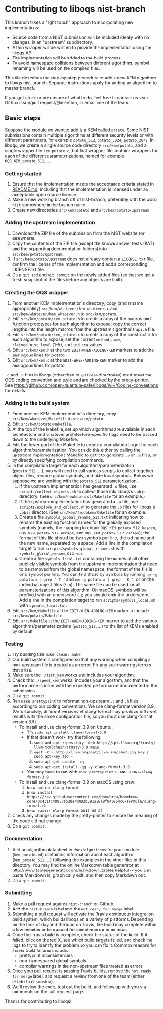 Contributing to liboqs nist-branch
==================================

This branch takes a "light touch" approach to incorporating new implementations:

- Source code from a NIST submission will be included ideally with no changes, in an "upstream" subdirectory.
- A thin wrapper will be written to provide the implementation using the liboqs API.
- The implementation will be added to the build process.
- To avoid namespace collisions between different algorithms, symbol renaming will be used on the compiled files.

This file describes the step-by-step procedure to add a new KEM algorithm to liboqs nist-branch.  Separate instructions apply for adding an algorithm to master branch.  

If you get stuck or are unsure of what to do, feel free to contact us via a Github issue/pull request/@mention, or email one of the team.

Basic steps
-----------

Suppose the module we want to add is a KEM called `potato`.  Some NIST submissions contain multiple algorithms at different security levels or with different parameters, for example `potato_512`, `potato_1024`, `potato_2048`.  In liboqs, we create a single source code directory `src/kem/potato`, and a single wrapper file `kem_potato.c`, but that wrapper file contains wrappers for each of the different parameterizations, named for example `OQS_KEM_potato_512`, ....  

### Getting started

1. Ensure that the implementation meets the acceptance criteria stated in [README.md](https://github.com/open-quantum-safe/liboqs/blob/ds-nist-branch/README.md), including that the implementation is licensed under an acceptable open source license.
2. Make a new working branch off of nist-branch, preferably with the word `nist` somewhere in the branch name.
3. Create new directories `src/kem/potato` and `src/kem/potato/upstream`

### Adding the upstream implementation

1. Download the ZIP file of the submission from the NIST website (or elsewhere).
2. Copy the contents of the ZIP file (except the known answer tests (KAT) and the supporting documentation folders) into `src/kem/potato/upstream`.
3. If `src/kem/potato/upstream` does not already contain a `LICENSE.txt` file, confirm the license of the implementation and add a corresponding LICENSE.txt file.
4. Do a `git add` and `git commit` on the newly added files (so that we get a fresh snapshot of the files before any objects are built).

### Creating the OQS wrapper

1. From another KEM implementation's directory, copy (and rename appropriately) `src/kem/whatever/kem_whatever.c` and `src/kem/whatever/kem_whatever.h` to `src/kem/potato`.
2. Edit `src/kem/potato/kem_potato.h` to create a copy of the macros and function prototypes for each algorithm to expose; copy the correct lengths into the length macros from the upstream algorithm's `api.h` file.
3. Edit `src/kem/potato/kem_potato.c` to create a copy of the constructor for each algorithm to expose; set the correct `method_name`, `claimed_nist_level` (1-5), and `ind_cca` values.
4. Edit `src/kem/kem.h` at the two `EDIT-WHEN-ADDING-KEM` markers to add the analogous lines for potato.
5. Edit `src/kem/kem.c` at the `EDIT-WHEN-ADDING-KEM` marker to add the analogous lines for potato.

`.c` and `.h` files in liboqs (other than in `upstream` directories) must meet the OQS coding convention and style and are checked by the pretty-printer.  See https://github.com/open-quantum-safe/liboqs/wiki/Coding-conventions for details.

### Adding to the build system

1. From another KEM implementation's directory, copy `src/kem/whatever/Makefile` to `src/kem/potato`.
2. Edit `src/kem/potato/Makefile`.
3. At the top of the Makefile, set up which algorithms are available in each architecture and whatever architecture-specific flags need to be passed down to the underlying Makefile.
4. Edit the lower part of the Makefile to create a compilation target for each algorithm/parameterization.  You can do this either by calling the upstream implementations Makefile to get it to generate `.o` or `.a` files, or by directly specifying compilation commands.
5. In the compilation target for each algorithm/parameterization (`potato_512`, ...), you will need to call various scripts to collect together object files, rename global symbols, and hide local symbols.  Below we suppose we are working with the `potato_512` parameterization.
	1. If the upstream implementation has generated `.o` files, use `scripts/collect_objects.sh` to collect those into liboqs's `.objs` directory.  (See `src/kem/newhopenist/Makefile` for an example.)
	2. If the upstream implementation has generated a `.a` file, use `scripts/explode_and_collect.sh` to generate the `.o` files for liboqs's `.objs` director. (See `src/kem/frodokem/Makefile` for an example.)
	3. Create a file `symbols_global_rename_512.txt` indicating how to rename the existing function names for the globally exposed symbols (namely, the mapping to obtain `OQS_KEM_potato_512_keygen`, `OQS_KEM_potato_512_encaps`, and `OQS_KEM_potato_512_decaps`); the format of this file should be two symbols per line, the old name and the new name, separated by a space.  Add a line in the compilation target to run `scripts/symbols_global_rename.sh` with `symbols_global_rename_512.txt`.
	4. Create a file `symbols_local.txt` containing the names of all other publicly visible symbols from the upstream implementation that need to be removed from the global namespace; the format of the file is one symbol per line.  You can find these by symbols by running `nm -g potato.a | grep ' T '` and `nm -g potato.a | grep ' D '`, or on the individual object files (`*.o`).  The same file can be used for all parameterizations of this algorithm.  On macOS, symbols will be prefixed with an underscore (`_`); you should omit the underscore.  Add a line in the compilation target to run `scripts/symbols_local.sh` with `symbols_local.txt`.
6. Edit `src/kem/Makefile` at the `EDIT-WHEN-ADDING-KEM` marker to include `src/kem/potato/Makefile`.
7. Edit `src/Makefile` at the `EDIT-WHEN-ADDING-KEM` marker to add the various algorithms/parameterizations (`potato_512`, ...) to the list of KEMs enabled by default.

### Testing

1. Try building use `make clean; make`.
2. Our build system is configured so that any warning when compiling a non-upstream file is treated as an error.  Fix any such warnings/errors that arise.
3. Make sure the `./test_kem` works and includes your algorithm.
4. Check that `./speed_kem` works, includes your algorithm, and that the performance is inline with the expected performance documented in the submission.
5. Do a `git commit`.
6. Run `make prettyprint` to reformat non-upstream `.c` and `.h` files according to our coding conventions.  We use clang-format version 3.9.  (Unfortunately, different versions of clang-format may produce different results with the same configuration file, so you must use clang-format version 3.9).  
	- To install and use clang-format 3.9 on Ubuntu:
		- Try `sudo apt install clang-format-3.9`
		- If that doesn't work, try the following:
			1. `sudo add-apt-repository 'deb http://apt.llvm.org/trusty/ llvm-toolchain-trusty-3.9 main'`
			2. `wget -O - http://llvm.org/apt/llvm-snapshot.gpg.key | sudo apt-key add -`
			3. `sudo apt-get update -qq `
			4. `sudo apt-get install -qq -y clang-format-3.9`
		- You may have to run with `make prettyprint CLANGFORMAT=clang-format-3.9`.
	- To install and use clang-format 3.9 on macOS using brew:
		1. `brew unlink clang-format`
		2. `brew install https://raw.githubusercontent.com/Homebrew/homebrew-core/0c4314c499576b28e4c082b591228a8f940954c0/Formula/clang-format.rb`
		3. `brew switch clang-format 2016-06-27`
7. Check any changes made by the pretty-printer to ensure the meaning of the code did not change.
8. Do a `git commit`.

### Documentation

1. Add an algorithm datasheet in `docs/algorithms` for your module (`kem_potato.md`) containing information about each algorithm (`kem_potato_512`, ...) following the examples in the other files in this directory.  You may find the online Markdown table generator at http://www.tablesgenerator.com/markdown_tables helpful -- you can paste Markdown in, graphically edit, and then copy Markdown out.
2. Do a `git commit`.

### Submitting

1. Make a pull request against `nist-branch` on Github.
2. Add the `nist-branch` label and the `not ready for merge` label.
3. Submitting a pull request will activate the Travis continuous integration build system, which builds liboqs on a variety of platforms.  Depending on the time of day and the load on Travis, the build may complete within a few minutes or be queued for sometimes up to an hour.
4. Once the Travis build is complete, check the status of the build.  If it failed, click on the red X, see which build targets failed, and check the logs to try to identify the problem so you can fix it.  Common reasons for Travis build failures include:
	- prettyprint inconsistencies
	- non-namespaced global symbols
	- compiler warnings in the non-upstream files treated as errors
5. Once your pull request is passing Travis builds, remove the `not ready for merge` label, and request a review from one of the team (either `dstebila` or `smashra`).
6. We'll review the code, test out the build, and follow up with you via comments on the pull request page.

Thanks for contributing to liboqs!
